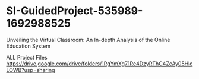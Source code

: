 # SI-GuidedProject-535989-1692988525
Unveiling the Virtual Classroom: An In-depth Analysis of the Online Education System

ALL Project Files  https://drive.google.com/drive/folders/1RgYmXg71Re4DzyRThC4ZcAy05HlcLOWB?usp=sharing

